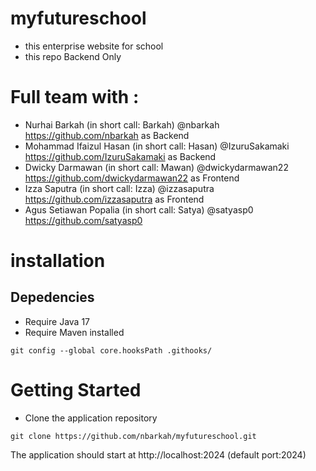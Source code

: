 # myfutureschool
- this enterprise website for school
- this repo Backend Only

# Full team with :
- Nurhai Barkah (in short call: Barkah) @nbarkah https://github.com/nbarkah as Backend
- Mohammad Ifaizul Hasan (in short call: Hasan) @IzuruSakamaki https://github.com/IzuruSakamaki as Backend
- Dwicky Darmawan (in short call: Mawan) @dwickydarmawan22 https://github.com/dwickydarmawan22 as Frontend
- Izza Saputra (in short call: Izza) @izzasaputra https://github.com/izzasaputra as Frontend
- Agus Setiawan Popalia (in short call: Satya) @satyasp0 https://github.com/satyasp0

# installation
## Depedencies
- Require Java 17
- Require Maven installed
```
git config --global core.hooksPath .githooks/
```
# Getting Started

- Clone the application repository
```
git clone https://github.com/nbarkah/myfutureschool.git
```

The application should start at http://localhost:2024 (default port:2024)

